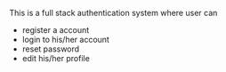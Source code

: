 This is a full stack authentication system where user can 
- register a account
- login to his/her account
- reset password
- edit his/her profile
